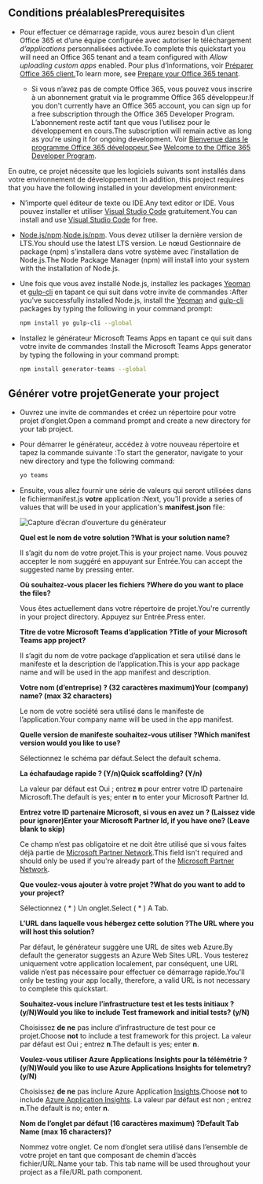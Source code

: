 ## <a name="prerequisites"></a><span data-ttu-id="932ca-101">Conditions préalables</span><span class="sxs-lookup"><span data-stu-id="932ca-101">Prerequisites</span></span>

- <span data-ttu-id="932ca-102">Pour effectuer ce démarrage rapide, vous aurez besoin d’un client Office 365 et d’une équipe configurée avec autoriser le téléchargement *d’applications* personnalisées activée.</span><span class="sxs-lookup"><span data-stu-id="932ca-102">To complete this quickstart you will need an Office 365 tenant and a team configured with *Allow uploading custom apps* enabled.</span></span> <span data-ttu-id="932ca-103">Pour plus d’informations, voir [Préparer Office 365 client.](~/concepts/build-and-test/prepare-your-o365-tenant.md)</span><span class="sxs-lookup"><span data-stu-id="932ca-103">To learn more, see [Prepare your Office 365 tenant](~/concepts/build-and-test/prepare-your-o365-tenant.md).</span></span>

  - <span data-ttu-id="932ca-104">Si vous n’avez pas de compte Office 365, vous pouvez vous inscrire à un abonnement gratuit via le programme Office 365 développeur.</span><span class="sxs-lookup"><span data-stu-id="932ca-104">If you don't currently have an Office 365 account, you can sign up for a free subscription through the Office 365 Developer Program.</span></span> <span data-ttu-id="932ca-105">L’abonnement reste actif tant que vous l’utilisez pour le développement en cours.</span><span class="sxs-lookup"><span data-stu-id="932ca-105">The subscription will remain active as long as you're using it for ongoing development.</span></span> <span data-ttu-id="932ca-106">Voir [Bienvenue dans le programme Office 365 développeur.](/office/developer-program/microsoft-365-developer-program)</span><span class="sxs-lookup"><span data-stu-id="932ca-106">See [Welcome to the Office 365 Developer Program](/office/developer-program/microsoft-365-developer-program).</span></span>

<span data-ttu-id="932ca-107">En outre, ce projet nécessite que les logiciels suivants sont installés dans votre environnement de développement :</span><span class="sxs-lookup"><span data-stu-id="932ca-107">In addition, this project requires that you have the following installed in your development environment:</span></span>

- <span data-ttu-id="932ca-108">N’importe quel éditeur de texte ou IDE.</span><span class="sxs-lookup"><span data-stu-id="932ca-108">Any text editor or IDE.</span></span> <span data-ttu-id="932ca-109">Vous pouvez installer et utiliser [Visual Studio Code](https://code.visualstudio.com/download) gratuitement.</span><span class="sxs-lookup"><span data-stu-id="932ca-109">You can install and use [Visual Studio Code](https://code.visualstudio.com/download) for free.</span></span>

- <span data-ttu-id="932ca-110">[Node.js/npm](https://nodejs.org/en/).</span><span class="sxs-lookup"><span data-stu-id="932ca-110">[Node.js/npm](https://nodejs.org/en/).</span></span> <span data-ttu-id="932ca-111">Vous devez utiliser la dernière version de LTS.</span><span class="sxs-lookup"><span data-stu-id="932ca-111">You should use the latest LTS version.</span></span> <span data-ttu-id="932ca-112">Le nœud Gestionnaire de package (npm) s’installera dans votre système avec l’installation de Node.js.</span><span class="sxs-lookup"><span data-stu-id="932ca-112">The Node Package Manager (npm) will install into your system with the installation of Node.js.</span></span>

- <span data-ttu-id="932ca-113">Une fois que vous avez installé Node.js, installez les packages [Yeoman](https://yeoman.io/) et [gulp-cli](https://www.npmjs.com/package/gulp-cli) en tapant ce qui suit dans votre invite de commandes :</span><span class="sxs-lookup"><span data-stu-id="932ca-113">After you've successfully installed Node.js, install the [Yeoman](https://yeoman.io/) and [gulp-cli](https://www.npmjs.com/package/gulp-cli) packages by typing the following in your command prompt:</span></span>

    ```bash
    npm install yo gulp-cli --global
    ```

- <span data-ttu-id="932ca-114">Installez le générateur Microsoft Teams Apps en tapant ce qui suit dans votre invite de commandes :</span><span class="sxs-lookup"><span data-stu-id="932ca-114">Install the Microsoft Teams Apps generator by typing the following in your command prompt:</span></span>

    ```bash
    npm install generator-teams --global
    ```

## <a name="generate-your-project"></a><span data-ttu-id="932ca-115">Générer votre projet</span><span class="sxs-lookup"><span data-stu-id="932ca-115">Generate your project</span></span>

- <span data-ttu-id="932ca-116">Ouvrez une invite de commandes et créez un répertoire pour votre projet d’onglet.</span><span class="sxs-lookup"><span data-stu-id="932ca-116">Open a command prompt and create a new directory for your tab project.</span></span>

- <span data-ttu-id="932ca-117">Pour démarrer le générateur, accédez à votre nouveau répertoire et tapez la commande suivante :</span><span class="sxs-lookup"><span data-stu-id="932ca-117">To start the generator, navigate to your new directory and type the following command:</span></span>

    ```bash
    yo teams
    ```

- <span data-ttu-id="932ca-118">Ensuite, vous allez fournir une série de valeurs qui seront utilisées dans le fichiermanifest.js **votre** application :</span><span class="sxs-lookup"><span data-stu-id="932ca-118">Next, you'll provide a series of values that will be used in your application's **manifest.json** file:</span></span>

    ![Capture d’écran d’ouverture du générateur](/microsoftteams/platform/assets/images/tab-images/teamsTabScreenshot.PNG)

    <span data-ttu-id="932ca-120">**Quel est le nom de votre solution ?**</span><span class="sxs-lookup"><span data-stu-id="932ca-120">**What is your solution name?**</span></span>

    <span data-ttu-id="932ca-121">Il s’agit du nom de votre projet.</span><span class="sxs-lookup"><span data-stu-id="932ca-121">This is your project name.</span></span> <span data-ttu-id="932ca-122">Vous pouvez accepter le nom suggéré en appuyant sur Entrée.</span><span class="sxs-lookup"><span data-stu-id="932ca-122">You can accept the suggested name by pressing enter.</span></span>

    <span data-ttu-id="932ca-123">**Où souhaitez-vous placer les fichiers ?**</span><span class="sxs-lookup"><span data-stu-id="932ca-123">**Where do you want to place the files?**</span></span>

    <span data-ttu-id="932ca-124">Vous êtes actuellement dans votre répertoire de projet.</span><span class="sxs-lookup"><span data-stu-id="932ca-124">You're currently in your project directory.</span></span> <span data-ttu-id="932ca-125">Appuyez sur Entrée.</span><span class="sxs-lookup"><span data-stu-id="932ca-125">Press enter.</span></span>

    <span data-ttu-id="932ca-126">**Titre de votre Microsoft Teams d’application ?**</span><span class="sxs-lookup"><span data-stu-id="932ca-126">**Title of your Microsoft Teams app project?**</span></span>

    <span data-ttu-id="932ca-127">Il s’agit du nom de votre package d’application et sera utilisé dans le manifeste et la description de l’application.</span><span class="sxs-lookup"><span data-stu-id="932ca-127">This is your app package name and will be used in the app manifest and description.</span></span>

    <span data-ttu-id="932ca-128">**Votre nom (d’entreprise) ? (32 caractères maximum)**</span><span class="sxs-lookup"><span data-stu-id="932ca-128">**Your (company) name? (max 32 characters)**</span></span>

    <span data-ttu-id="932ca-129">Le nom de votre société sera utilisé dans le manifeste de l’application.</span><span class="sxs-lookup"><span data-stu-id="932ca-129">Your company name will be used in the app manifest.</span></span>

    <span data-ttu-id="932ca-130">**Quelle version de manifeste souhaitez-vous utiliser ?**</span><span class="sxs-lookup"><span data-stu-id="932ca-130">**Which manifest version would you like to use?**</span></span>

    <span data-ttu-id="932ca-131">Sélectionnez le schéma par défaut.</span><span class="sxs-lookup"><span data-stu-id="932ca-131">Select the default schema.</span></span>

    <span data-ttu-id="932ca-132">**La échafaudage rapide ? (Y/n)**</span><span class="sxs-lookup"><span data-stu-id="932ca-132">**Quick scaffolding? (Y/n)**</span></span>

    <span data-ttu-id="932ca-133">La valeur par défaut est Oui ; entrez **n** pour entrer votre ID partenaire Microsoft.</span><span class="sxs-lookup"><span data-stu-id="932ca-133">The default is yes; enter **n** to enter your Microsoft Partner Id.</span></span>

    <span data-ttu-id="932ca-134">**Entrez votre ID partenaire Microsoft, si vous en avez un ? (Laissez vide pour ignorer)**</span><span class="sxs-lookup"><span data-stu-id="932ca-134">**Enter your Microsoft Partner Id, if you have one? (Leave blank to skip)**</span></span>

    <span data-ttu-id="932ca-135">Ce champ n’est pas obligatoire et ne doit être utilisé que si vous faites déjà partie de [Microsoft Partner Network](https://partner.microsoft.com).</span><span class="sxs-lookup"><span data-stu-id="932ca-135">This field isn't required and should only be used if you're already part of the [Microsoft Partner Network](https://partner.microsoft.com).</span></span>

    <span data-ttu-id="932ca-136">**Que voulez-vous ajouter à votre projet ?**</span><span class="sxs-lookup"><span data-stu-id="932ca-136">**What do you want to add to your project?**</span></span>

    <span data-ttu-id="932ca-137">Sélectionnez ( &ast; ) Un onglet.</span><span class="sxs-lookup"><span data-stu-id="932ca-137">Select ( &ast; ) A Tab.</span></span>

    <span data-ttu-id="932ca-138">**L’URL dans laquelle vous hébergez cette solution ?**</span><span class="sxs-lookup"><span data-stu-id="932ca-138">**The URL where you will host this solution?**</span></span>

    <span data-ttu-id="932ca-139">Par défaut, le générateur suggère une URL de sites web Azure.</span><span class="sxs-lookup"><span data-stu-id="932ca-139">By default the generator suggests an Azure Web Sites URL.</span></span> <span data-ttu-id="932ca-140">Vous testerez uniquement votre application localement, par conséquent, une URL valide n’est pas nécessaire pour effectuer ce démarrage rapide.</span><span class="sxs-lookup"><span data-stu-id="932ca-140">You'll only be testing your app locally, therefore, a valid URL is not necessary to complete this quickstart.</span></span>

    <span data-ttu-id="932ca-141">**Souhaitez-vous inclure l’infrastructure test et les tests initiaux ? (y/N)**</span><span class="sxs-lookup"><span data-stu-id="932ca-141">**Would you like to include Test framework and initial tests? (y/N)**</span></span>

    <span data-ttu-id="932ca-142">Choisissez **de ne** pas inclure d’infrastructure de test pour ce projet.</span><span class="sxs-lookup"><span data-stu-id="932ca-142">Choose **not** to include a test framework for this project.</span></span> <span data-ttu-id="932ca-143">La valeur par défaut est Oui ; entrez **n**.</span><span class="sxs-lookup"><span data-stu-id="932ca-143">The default is yes; enter **n**.</span></span>

    <span data-ttu-id="932ca-144">**Voulez-vous utiliser Azure Applications Insights pour la télémétrie ? (y/N)**</span><span class="sxs-lookup"><span data-stu-id="932ca-144">**Would you like to use Azure Applications Insights for telemetry? (y/N)**</span></span>

    <span data-ttu-id="932ca-145">Choisissez **de ne** pas inclure Azure Application [Insights](/azure/azure-monitor/app/app-insights-overview).</span><span class="sxs-lookup"><span data-stu-id="932ca-145">Choose **not** to include [Azure Application Insights](/azure/azure-monitor/app/app-insights-overview).</span></span> <span data-ttu-id="932ca-146">La valeur par défaut est non ; entrez **n**.</span><span class="sxs-lookup"><span data-stu-id="932ca-146">The default is no; enter **n**.</span></span>

    <span data-ttu-id="932ca-147">**Nom de l’onglet par défaut (16 caractères maximum) ?**</span><span class="sxs-lookup"><span data-stu-id="932ca-147">**Default Tab Name (max 16 characters)?**</span></span>

    <span data-ttu-id="932ca-148">Nommez votre onglet. Ce nom d’onglet sera utilisé dans l’ensemble de votre projet en tant que composant de chemin d’accès fichier/URL.</span><span class="sxs-lookup"><span data-stu-id="932ca-148">Name your tab. This tab name will be used throughout your project as a file/URL path component.</span></span>
